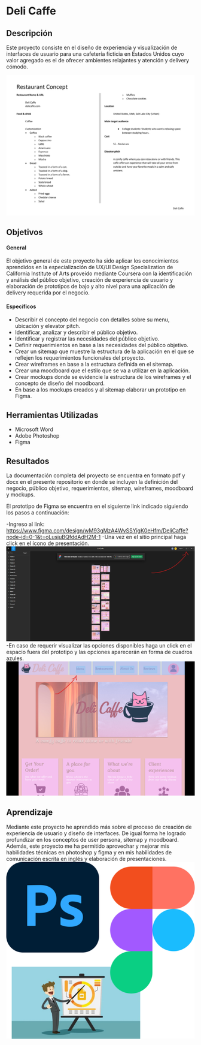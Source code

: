 # Deli Caffe

## Descripción
Este proyecto consiste en el diseño de experiencia y visualización de interfaces de usuario para una cafetería ficticia en Estados Unidos cuyo valor agregado es el de ofrecer ambientes relajantes y atención y delivery cómodo.

![Restaurante_Concepto](Images/Restaurante_Concepto.png)

## Objetivos
#### General
El objetivo general de este proyecto ha sido aplicar los conocimientos aprendidos en la especialización de UX/UI Design Specialization de California Institute of Arts proveído mediante Coursera con la identificación y análisis del público objetivo, creación de experiencia de usuario y elaboración de prototipos de bajo y alto nivel para una aplicación de delivery requerida por el negocio.

#### Específicos
- Describir el concepto del negocio con detalles sobre su menu, ubicación y elevator pitch.
- Identificar, analizar y describir el público objetivo.
- Identificar y registrar las necesidades del público objetivo.
- Definir requerimientos en base a las necesidades del público objetivo.
- Crear un sitemap que muestre la estructura de la aplicación en el que se reflejen los requerimientos funcionales del proyecto.
- Crear wireframes en base a la estructura definida en el sitemap.
- Crear una moodboard que  el estilo que se va a utilizar en la aplicación.
- Crear mockups donde se evidencie la estructura de los wireframes y el concepto de diseño del moodboard.
- En base a los mockups creados y al sitemap elaborar un prototipo en Figma.

## Herramientas Utilizadas
- Microsoft Word
- Adobe Photoshop
- Figma

## Resultados
La documentación completa del proyecto se encuentra en formato pdf y docx en el presente repositorio en donde se incluyen la definición del negocio, público objetivo, requerimientos, sitemap, wireframes, moodboard y mockups.

El prototipo de Figma se encuentra en el siguiente link indicado siguiendo los pasos a continuación: 

-Ingreso al link: https://www.figma.com/design/wM93gMzA4WvSSYigK0eHfm/DeliCaffe?node-id=0-1&t=oLusjuBQfddAdH2M-1
-Una vez en el sitio principal haga click en el ícono de presentación.
![Paso1](Images/Paso_1.png)
-En caso de requerir visualizar las opciones disponibles haga un click en el espacio fuera del prototipo y las opciones aparecerán en forma de cuadros azules.
![Paso2](Images/Paso_2.png)

## Aprendizaje
Mediante este proyecto he aprendido más sobre el proceso de creación de experiencia de usuario y diseño de interfaces. De igual forma he logrado profundizar en los conceptos de user persona, sitemap y moodboard. Además, este proyecto me ha permitido aprovechar y mejorar mis habilidades técnicas en photoshop y figma y en mis habilidades de comunicación escrita en inglés y elaboración de presentaciones.
![Aprendizaje](Images/Aprendizaje.png)
